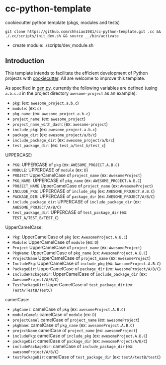 # cc-python-template

cookiecutter python template (pkgs, modules and tests)

    git clone https://github.com/chhsiao1981/cc-python-template.git .cc && ./.cc/scripts/init_dev.sh && source __/bin/activate

* create module: ./scripts/dev_module.sh

## Introduction

This template intends to facilitate the efficient development of Python projects with [cookiecutter](https://github.com/cookiecutter/cookiecutter).
All are welcome to improve this template.

As specified in [gen.py](https://github.com/chhsiao1981/cc-python-template/blob/main/gen.py),
currently the following variables are defined (using `a.b.c.d` in the project directory `awesome-project` as an example):

* `pkg`: (ex: `awesome_project.a.b.c`)
* `module`: (ex: `d`)
* `pkg_name`: (ex: `awesome_project.a.b.c`)
* `project_name`: (ex: `awesome_project`)
* `project_name_with_dash`: (ex: `awesome-project`)
* `include_pkg`: (ex: `awesome_project.a.b.c`)
* `package_dir`: (ex: `awesome_project/a/b/c`)
* `include_package_dir`: (ex: `awesome_project/a/b/c`)
* `test_package_dir`: (ex: `test_a/test_b/test_c`)

UPPERCASE:
* `PKG`: UPPERCASE of `pkg` (ex: `AWESOME_PROJECT.A.B.C`)
* `MODULE`: UPPERCASE of `module` (ex: `D`)
* `PROJECT` UpperCamelCase of `project_name` (ex: `AwesomeProject`)
* `PKG_NAME`: UPPERCASE of `pkg_name` (ex: `AWESOME_PROJECT.A.B.C`)
* `PROJECT_NAME` UpperCamelCase of `project_name` (ex: `AwesomeProject`)
* `INCLUDE_PKG`: UPPERCASE of `include_pkg` (ex: `AWESOME_PROJECT.A.B.C`)
* `PACKAGE_DIR`: UPPERCASE of `package_dir` (ex: `AWESOME_PROJECT/A/B/C`)
* `include_package_dir`: UPPERCASE of `include_package_dir` (ex: `AWESOME_PROJECT/A/B/C`)
* `test_package_dir`: UPPERCASE of `test_package_dir` (ex: `TEST_A/TEST_B/TEST_C`)

UpperCamelCase:
* `Pkg`: UpperCamelCase of `pkg` (ex: `AwesomeProject.A.B.C`)
* `Module`: UpperCamelCase of `module` (ex: `D`)
* `Project` UpperCamelCase of `project_name` (ex: `AwesomeProject`)
* `PkgName`: UpperCamelCase of `pkg_name` (ex: `AwesomeProject.A.B.C`)
* `ProjectName` UpperCamelCase of `project_name` (ex: `AwesomeProject`)
* `IncludePkg`: UpperCamelCase of `include_pkg` (ex: `AwesomeProject.A.B.C`)
* `PackageDir`: UpperCamelCase of `package_dir` (ex: `AwesomeProject/A/B/C`)
* `IncludePackageDir`: UpperCamelCase of `include_package_dir` (ex: `AwesomeProject/A/B/C`)
* `TestPackageDir`: UpperCamelCase of `test_package_dir` (ex: `TestA/TestB/TestC`)

camelCase:
* `pkgCamel`: camelCase of `pkg` (ex: `awesomeProject.A.B.C`)
* `moduleCamel`: camelCase of `module` (ex: `D`)
* `projectCamel` camelCase of `project_name` (ex: `awesomeProject`)
* `pkgName`: camelCase of `pkg_name` (ex: `awesomeProject.A.B.C`)
* `projectName` camelCase of `project_name` (ex: `awesomeProject`)
* `includePkg`: camelCase of `include_pkg` (ex: `awesomeProject.A.B.C`)
* `packageDir`: camelCase of `package_dir` (ex: `awesomeProject/A/B/C`)
* `includePackageDir`: camelCase of `include_package_dir` (ex: `awesomeProject/A/B/C`)
* `testPackageDir`: camelCase of `test_package_dir` (ex: `testA/testB/testC`)


